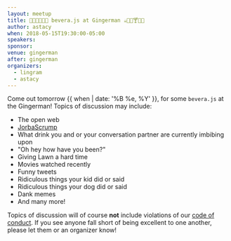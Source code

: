 ```yaml
---
layout: meetup
title: 🥤🍾🍷🍻🍹🍼 bevera.js at Gingerman ☕️🥛🥃🍸🍺🍶
author: astacy
when: 2018-05-15T19:30:00-05:00
speakers:
sponsor:
venue: gingerman
after: gingerman
organizers:
  - lingram
  - astacy
---
```


Come out tomorrow {{ when | date: '%B %e, %Y' }}, for some `bevera.js` at the Gingerman! Topics of discussion may include:

* The open web
* [JorbaScrump](https://twitter.com/davatron5000/status/369187413291065344)
* What drink you and or your conversation partner are currently imbibing upon
* "Oh hey how have you been?"
* Giving Lawn a hard time
* Movies watched recently
* Funny tweets
* Ridiculous things your kid did or said
* Ridiculous things your dog did or said
* Dank memes
* And many more!

Topics of discussion will of course **not** include violations of our [code of conduct](https://austinjavascript.com/austinjs-code-of-conduct/). If you see anyone fall short of being excellent to one another, please let them or an organizer know!
